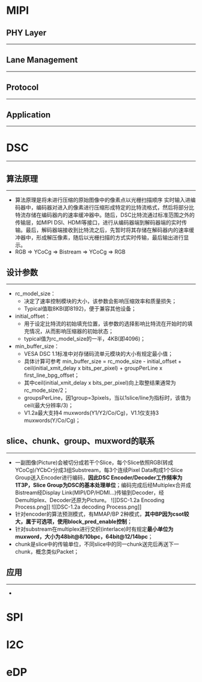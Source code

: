 # MIPI
## PHY Layer
---
## Lane Management
---
## Protocol
---
## Application
---

# DSC
---
## 算法原理
---
- 算法原理是将未进行压缩的原始图像中的像素点以光栅扫描顺序 实时输入进编码器中，编码器对进入的像素进行压缩形成特定的比特流格式，然后将部分比特流存储在编码器内的速率缓冲器中。随后，DSC比特流通过标准范围之外的传输层，如MIPI DSI、HDMI等接口，进行从编码器端到解码器端的实时传输。最后，解码器端接收到比特流之后，先暂时将其存储在解码器内的速率缓冲器中，形成解压像素，随后以光栅扫描的方式实时传输，最后输出进行显示。
- RGB => YCoCg => Bistream => YCoCg => RGB
## 设计参数
---
- rc_model_size：
	- 决定了速率控制模块的大小，该参数会影响压缩效率和质量损失；
	- Typical值取8KB(即8192)，便于兼容其他设备；
- initial_offset：
	- 用于设定比特流的初始填充位置，该参数的选择影响比特流在开始时的填充情况，从而影响压缩器的初始状态；
	- typical值为rc_model_size的一半，4KB(即4096)；
- min_buffer_size： 
	- VESA DSC 1.1标准中对存储码流单元模块的大小有规定最小值；
	- 具体计算可参考 min_buffer_size = rc_mode_size - initial_offset + ceil(initial_xmit_delay x bits_per_pixel) + groupPerLine x first_line_bpg_offset；
	- 其中ceil(initial_xmit_delay x bits_per_pixel)向上取整结果通常为rc_mode_size/2；
	- groupsPerLine，因1group=3pixels，当以1slice/line为指标时，该值为ceil(最大分辨率/3)；
	- V1.2a最大支持4 muxwords(Y1/Y2/Co/Cg)，V1.1仅支持3 muxwords(Y/Co/Cg)；

## slice、chunk、group、muxword的联系
---
- 一副图像(Picture)会被切分成若干个Slice，每个Slice依照RGB(转成YCoCg)/YCbCr分成3组Substream，每3个连续Pixel Data构成1个Slice Group送入Encoder进行编码，**因此DSC Encoder/Decoder工作频率为1T3P，Slice Group为DSC的基本处理单位**；编码完成后经Multiplex合并成Bistream经Display Link(MIPI/DP/HDMI...)传输到Decoder，经Demultiplex、Decoder还原为Picture。
![[DSC-1.2a Encoding Process.png]]
![[DSC-1.2a decoding Process.png]]
- 针对encoder的算法预测模式，有MMAP/BP 2种模式，**其中BP因为csot较大，属于可选项，使用block_pred_enable控制**；
- 针对substream在multiplex进行交织(interlace)时有规定**最小单位为muxword，大小为48bit@8/10bpc，64bit@12/14bpc**；
- chunk是slice中的传输单位，不同slice中的同一chunk送完后再送下一chunk，概念类似Packet；

## 应用
---
- 

# SPI


# I2C


# eDP
